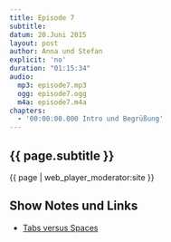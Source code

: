 ```yaml
---
title: Episode 7
subtitle:
datum: 20.Juni 2015
layout: post
author: Anna und Stefan
explicit: 'no'
duration: "01:15:34"
audio:
  mp3: episode7.mp3
  ogg: episode7.ogg
  m4a: episode7.m4a
chapters:
  - '00:00:00.000 Intro und Begrüßung'
---
```


## {{ page.subtitle }}

{{ page | web_player_moderator:site }}

## Show Notes und Links

* [Tabs versus Spaces](https://www.youtube.com/watch?v=SsoOG6ZeyUI)